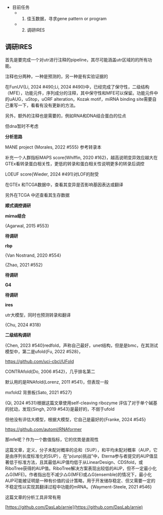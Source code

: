 
- 目前任务
	- 1. 佳玉数据，寻求gene pattern or program
	- 2. 调研IRES

## 调研IRES

首先是要完成一个对utr进行注释的pipeline，其尽可能涵盖utr区域的的所有功能。

注释也分两种，一种是预测的，另一种是有实验证据的

在FunUV{Li, 2024 #490;Li, 2024 #490}中，已经完成了保守性，二级结构（MFE），功能元件，序列成分的注释，其中保守性和MFE可以保留。功能元件中的uAUG，uStop，uORF alteration，Kozak motif，miRNA binding site需要自己重写一下，看看有没有更新的方法。

另外，额外的注释也是需要的，例如RNA和DNA结合蛋白的位点

但dna暂时不考虑

**分析思路**

MANE project {Morales, 2022 #555} 参考转录本

补充一个人群指标MAPS score{Whiffin, 2020 #162}，越高说明变异效应越大在GTEx看转录蛋白相关性，更低的转录和蛋白相关性说明更多的转录后调控

LOEUF score{Wieder, 2024 #491}对LOF的耐受

在GTEx 和TCGA数据中，查看其变异是否影响基因表达或翻译

另外在TCGA 中还查看其生存数据

**顺式调控调研**

**mirna结合**

{Agarwal, 2015 #553}

**待调研**

**rbp**

{Van Nostrand, 2020 #554}

{Zhao, 2021 #552}

**待调研**

**G4**

**待调研**

**ires**

utr大模型，同时也预测转录和翻译

{Chu, 2024 #318}

**二级结构调研**

{Chen, 2023 #540}redfold，声称自己最好，unet结构，但是是bmc，在其测试模型中，第二是ufold{Fu, 2022 #528}，

https://github.com/uci-cbcl/UFold

CONTRAfold{Do, 2006 #542}，几乎排名第二

默认用的是RNAfold{Lorenz, 2011 #541}，但表现一般

mxfold2 背景板{Sato, 2021 #527}

{Qi, 2024 #531}根据这篇文章使用self-cleaving ribozyme 评估了对于单个碱基的扰动，发现{Singh, 2019 #543}是最好的，不弱于ufold

但他没有评估大模型，根据大模型，它自己是最好的{Franke, 2024 #545}

https://github.com/automl/RNAformer

那mfe呢？作为一个数值指标，它的优势是直观性

这篇文章，定义，分子未配对概率的总和（SUP），和平均未配对概率（AUP，它是由序列长度标准化的SUP），在“p(unp)挑战”中，Eterna参与者提交的AUP值显著低于标准方法，且其最低AUP值均低于从LinearDesign、CDSfold，或RiboTree获得的AUP值。RiboTree解决方案表现出较低的AUP，但不一定最小化△G(MFE)。作者指出在不减少△G(MFE)或△G(ensemble)的情况下，最小化AUP可能被证明是一种有价值的设计策略，用于开发储存稳定、但又需要一定的不稳定性以实现其翻译过程中功能的mRNA。{Wayment-Steele, 2021 #546}

这篇文章的分析工具非常有用

[https://github.com/DasLab/arnie](https://github.com/DasLab/arnie)






















